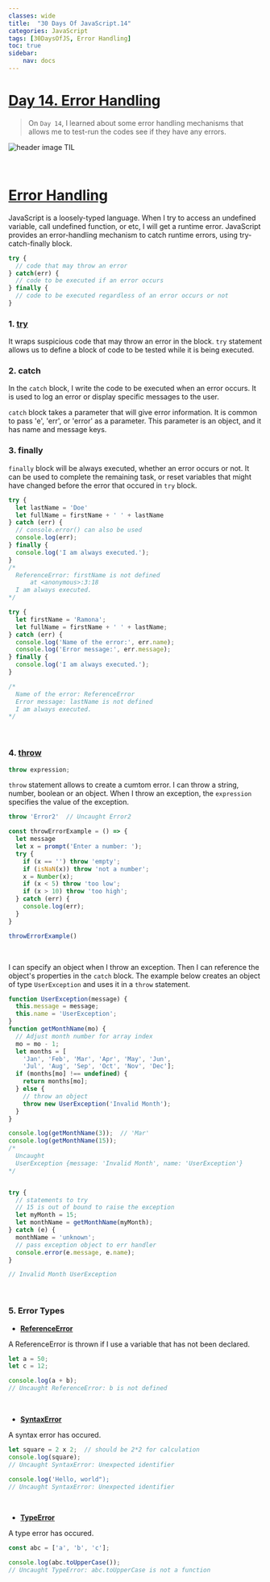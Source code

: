 ```yaml
---
classes: wide
title:  "30 Days Of JavaScript.14"
categories: JavaScript
tags: [30DaysOfJS, Error Handling]
toc: true
sidebar:
    nav: docs
---
```


# [Day 14. Error Handling][1]

> On `Day 14`, I learned about some error handling mechanisms that allows me to test-run the codes see if they have any errors.

![header image TIL](../../assets/images/til.jpg)

<br>

# [Error Handling][2]

JavaScript is a loosely-typed language. When I try to access an undefined variable, call undefined function, or etc, I will get a runtime error. JavaScript provides an error-handling mechanism to catch runtime errors, using try-catch-finally block.

```js
try {
  // code that may throw an error
} catch(err) {
  // code to be executed if an error occurs
} finally {
  // code to be executed regardless of an error occurs or not
}
```

### 1. [try][3]

It wraps suspicious code that may throw an error in the block. `try` statement allows us to define a block of code to be tested while it is being executed.
<br>

### 2. catch

In the `catch` block, I write the code to be executed when an error occurs. It is used to log an error or display specific messages to the user.
<br>

`catch` block takes a parameter that will give error information. It is common to pass 'e', 'err', or 'error' as a parameter. This parameter is an object, and it has name and message keys. 
<br>

### 3. finally

`finally` block will be always executed, whether an error occurs or not. It can be used to complete the remaining task, or reset variables that might have changed before the error that occured in `try` block.
<br>

```js
try {
  let lastName = 'Doe'
  let fullName = firstName + ' ' + lastName
} catch (err) {
  // console.error() can also be used
  console.log(err);
} finally {
  console.log('I am always executed.');
}
/*
  ReferenceError: firstName is not defined
      at <anonymous>:3:18
  I am always executed.
*/
```

```js
try {
  let firstName = 'Ramona';
  let fullName = firstName + ' ' + lastName;
} catch (err) {
  console.log('Name of the error:', err.name);
  console.log('Error message:', err.message);
} finally {
  console.log('I am always executed.');
}

/*
  Name of the error: ReferenceError
  Error message: lastName is not defined
  I am always executed.
*/
```
<br>

### 4. [throw][4]

```js
throw expression;
```

`throw` statement allows to create a cumtom error. I can throw a string, number, boolean or an object. When I throw an exception, the `expression` specifies the value of the exception. 

```js
throw 'Error2'  // Uncaught Error2

const throwErrorExample = () => {
  let message
  let x = prompt('Enter a number: ');
  try {
    if (x == '') throw 'empty';
    if (isNaN(x)) throw 'not a number';
    x = Number(x);
    if (x < 5) throw 'too low';
    if (x > 10) throw 'too high';
  } catch (err) {
    console.log(err);
  }
}

throwErrorExample()
```
<br>

I can specify an object when I throw an exception. Then I can reference the object's properties in the `catch` block. The example below creates an object of type `UserException` and uses it in a `throw` statement.
```js
function UserException(message) {
  this.message = message;
  this.name = 'UserException';
}
function getMonthName(mo) {
  // Adjust month number for array index
  mo = mo - 1;
  let months = [
    'Jan', 'Feb', 'Mar', 'Apr', 'May', 'Jun',
    'Jul', 'Aug', 'Sep', 'Oct', 'Nov', 'Dec'];
  if (months[mo] !== undefined) {
    return months[mo];
  } else {
    // throw an object
    throw new UserException('Invalid Month');
  }
}

console.log(getMonthName(3));  // 'Mar'
console.log(getMonthName(15));
/* 
  Uncaught 
  UserException {message: 'Invalid Month', name: 'UserException'}
*/


try {
  // statements to try
  // 15 is out of bound to raise the exception
  let myMonth = 15;
  let monthName = getMonthName(myMonth);
} catch (e) {
  monthName = 'unknown';
  // pass exception object to err handler
  console.error(e.message, e.name);
}

// Invalid Month UserException
```
<br>

### 5. Error Types

+ **[ReferenceError][5]**

A ReferenceError is thrown if I use a variable that has not been declared.
```js
let a = 50;
let c = 12;

console.log(a + b);
// Uncaught ReferenceError: b is not defined
```
<br>

+ **[SyntaxError][6]**

A syntax error has occured.
```js
let square = 2 x 2;  // should be 2*2 for calculation
console.log(square);
// Uncaught SyntaxError: Unexpected identifier

console.log('Hello, world");
// Uncaught SyntaxError: Unexpected identifier
```
<br>

+ **[TypeError][7]**

A type error has occured. 
```js
const abc = ['a', 'b', 'c'];

console.log(abc.toUpperCase());
// Uncaught TypeError: abc.toUpperCase is not a function
```

<br>


[1]: https://github.com/yendoz/30-Days-Of-JavaScript/blob/master/14_Day_Error_handling/14_day_error_handling.md#-30-days-of-javascript-error-handling
[2]: https://developer.mozilla.org/en-US/docs/Web/JavaScript/Guide/Control_flow_and_error_handling#exception_handling_statements
[3]: https://developer.mozilla.org/en-US/docs/Web/JavaScript/Reference/Statements/try...catch
[4]: https://developer.mozilla.org/en-US/docs/Web/JavaScript/Reference/Statements/throw
[5]: https://developer.mozilla.org/en-US/docs/Web/JavaScript/Reference/Global_Objects/ReferenceError
[6]: https://developer.mozilla.org/en-US/docs/Web/JavaScript/Reference/Errors/Unexpected_token
[7]: https://developer.mozilla.org/en-US/docs/Web/JavaScript/Reference/Global_Objects/TypeError